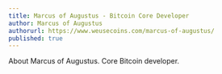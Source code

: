 ```yaml
---
title: Marcus of Augustus - Bitcoin Core Developer
author: Marcus of Augustus
authorurl: https://www.weusecoins.com/marcus-of-augustus/
published: true
---
```


About Marcus of Augustus. Core Bitcoin developer.
